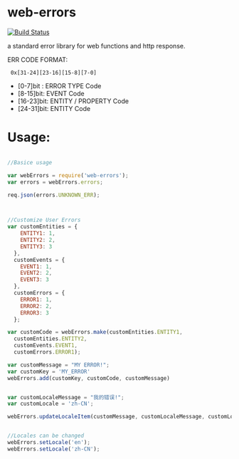 web-errors
============

 [![Build Status](https://travis-ci.org/calidion/web-errors.svg)](https://travis-ci.org/calidion/web-errors)

a standard error library for web functions and http response.

 ERR CODE FORMAT:


```
 0x[31-24][23-16][15-8][7-0]
```

* [0-7]bit : ERROR TYPE Code
* [8-15]bit: EVENT Code
* [16-23]bit: ENTITY / PROPERTY Code
* [24-31]bit: ENTITY Code


# Usage:

```javascript

//Basice usage

var webErrors = require('web-errors');
var errors = webErrors.errors;

req.json(errors.UNKNOWN_ERR);



//Customize User Errors
var customEntities = {
    ENTITY1: 1,
    ENTITY2: 2,
    ENTITY3: 3
  },
  customEvents = {
    EVENT1: 1,
    EVENT2: 2,
    EVENT3: 3
  },
  customErrors = {
    ERROR1: 1,
    ERROR2: 2,
    ERROR3: 3
  };

var customCode = webErrors.make(customEntities.ENTITY1,
  customEntities.ENTITY2,
  customEvents.EVENT1,
  customErrors.ERROR1);

var customMessage = "MY ERROR!";
var customKey = 'MY_ERROR'
webErrors.add(customKey, customCode, customMessage)


var customLocaleMessage = "我的错误!";
var customLocale = 'zh-CN';

webErrors.updateLocaleItem(customMessage, customLocaleMessage, customLocale);


//Locales can be changed
webErrors.setLocale('en');
webErrors.setLocale('zh-CN');

```


